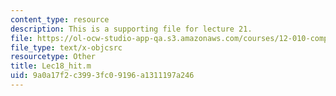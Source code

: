 ```yaml
---
content_type: resource
description: This is a supporting file for lecture 21.
file: https://ol-ocw-studio-app-qa.s3.amazonaws.com/courses/12-010-computational-methods-of-scientific-programming-fall-2011/9a0a17f2c3993fc09196a1311197a246_Lec18_hit.m
file_type: text/x-objcsrc
resourcetype: Other
title: Lec18_hit.m
uid: 9a0a17f2-c399-3fc0-9196-a1311197a246
---
```

